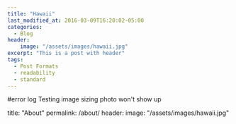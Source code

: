 ```yaml
---
title: "Hawaii"
last_modified_at: 2016-03-09T16:20:02-05:00
categories:
  - Blog
header:
    image: "/assets/images/hawaii.jpg"
excerpt: "This is a post with header"
tags:
  - Post Formats
  - readability
  - standard
---
```



#error log
Testing image sizing photo won't show up

title: "About"
permalink: /about/
header:
  image: "/assets/images/hawaii.jpg"